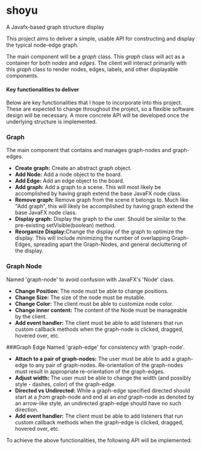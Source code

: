# shoyu
A Javafx-based graph structure display

This project aims to deliver a simple, usable API for constructing and display the typical node-edge graph.

The main component will be a <i>graph</i> class.
This <i>graph</i> class will act as a container for both <i>nodes</i> and <i>edges</i>.
The client will interact primarily with this <i>graph</i> class to render nodes, edges, labels, and other displayable components.


<h4>Key functionalities to deliver</h4>
Below are key functionalities that I hope to incorporate into this project.
These are expected to change throughout the project, so a flexible software design will be necessary.
A more concrete API will be developed once the underlying structure is implemented.

### Graph
The main component that contains and manages graph-nodes and graph-edges.
<ul>
<li><b>Create graph:</b> Create an abstract graph object.</li>
<li><b>Add Node:</b> Add a node object to the board.</li>
<li><b>Add Edge:</b> Add an edge object to the board.</li>
<li><b>Add graph:</b> Add a graph to a scene. This will most likely be accomplished by having graph extend the base JavaFX node class.
<li><b>Remove graph:</b> Remove graph from the scene it belongs to. Much like "Add graph", this will likely be accomplished by having graph extend the base JavaFX node class.
<li><b>Display graph:</b> Display the graph to the user. Should be similar to the
pre-existing setVisible(boolean) method.</li>
<li><b>Reorganize Display:</b>Change the display of the graph to optimize the display.
This will include minimizing the number of overlapping Graph-Edges, spreading apart the Graph-Nodes, and general decluttering of the display.</li>
</ul>

### Graph Node
Named 'graph-node' to avoid confusion with JavaFX's 'Node' class.
<ul>
<li><b>Change Position:</b> The node must be able to change positions.</li>
<li><b>Change Size:</b> The size of the node must be mutable.</li>
<li><b>Change Color:</b> The client must be able to customize node color.</li>
<li><b>Change inner content:</b> The content of the Node must be manageable by the client.</li>
<li><b>Add event handler:</b> The client must be able to add listeners that run custom callback methods when the graph-node is clicked, dragged, hovered over, etc.</li>
</ul>

###Graph Edge
Named 'graph-edge' for consistency with 'graph-node'.
<ul>
<li><b>Attach to a pair of graph-nodes:</b> The user must be able to add a graph-edge to any pair of graph-nodes. Re-orientation of the graph-nodes must result in appropriate re-orientation of the graph-edges.</li>
<li><b>Adjust width:</b> The user must be able to change the width (and possibly style - dashes, color) of the graph-edge.</li>
<li><b>Directed vs Undirected:</b> While a graph-edge specified directed should start at a <i>from</i> graph-node and end at an <i>end</i> graph-node as denoted by an arrow-like style, an undirected graph-edge should have no such direction.</li>
<li><b>Add event handler:</b> The client must be able to add listeners that run custom callback methods when the graph-edge is clicked, dragged, hovered over, etc.</li>
</ul>



To achieve the above functionalities, the following API will be implemented:
